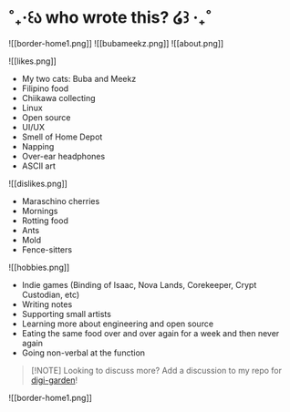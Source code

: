 # ˚₊‧꒰ა who wrote this? ໒꒱ ‧₊˚
![[border-home1.png]]
![[bubameekz.png]]
![[about.png]]
<div className="grid lg:grid-cols-3 gap-2">
	<div className="not-prose flex cursor-default flex-col space-y-4 rounded-lg border border-white p-4 transition-all duration-150">
		![[likes.png]]
		<ul class="list-[url('![[sparkle-bullet.png]]')]pl-6">
			<li> My two cats: Buba and Meekz </li>
			<li> Filipino food </li>
			<li> Chiikawa collecting </li>
			<li>Linux </li>
			<li> Open source </li>
			<li> UI/UX </li>
			<li> Smell of Home Depot </li>
			<li> Napping </li>
			<li> Over-ear headphones </li>
			<li> ASCII art </li>
		</ul>
	</div>
	<div className="not-prose flex cursor-default flex-col space-y-4 rounded-lg border border-white p-4 transition-all duration-150">
		![[dislikes.png]]
		<ul class="list-[url('![[sparkle-bullet.png]]')]pl-6">
			<li> Maraschino cherries </li>
			<li> Mornings </li>
			<li> Rotting food </li>
			<li> Ants </li>
			<li> Mold </li>
			<li> Fence-sitters </li>
		</ul>
	</div>
	<div className="not-prose flex cursor-default flex-col space-y-4 rounded-lg border border-white p-4 transition-all duration-150">
		![[hobbies.png]]
		<ul class="list-[url('![[sparkle-bullet.png]]')]pl-6">
			<li> Indie games (Binding of Isaac, Nova Lands, Corekeeper, Crypt Custodian, etc) </li>
			<li> Writing notes </li>
			<li> Supporting small artists </li>
			<li> Learning more about engineering and open source </li>
			<li> Eating the same food over and over again for a week and then never again </li>
			<li> Going non-verbal at the function </li>
		</ul>
	</div>
</div>

> [!NOTE] Looking to discuss more?
> Add a discussion to my repo for [digi-garden](https://github.com/danapixels/digi-garden)! 

![[border-home1.png]]